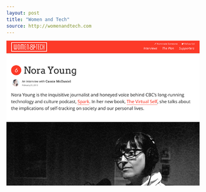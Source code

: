 ```yaml
---
layout: post
title: "Women and Tech"
source: http://womenandtech.com
---
```


<img src="/screenshots/womenandtech.jpg">
